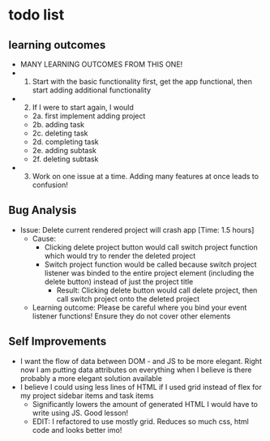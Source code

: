 # todo list

## learning outcomes
- MANY LEARNING OUTCOMES FROM THIS ONE!
- 1. Start with the basic functionality first, get the app functional, then start adding additional functionality
- 2. If I were to start again, I would
  - 2a. first implement adding project
  - 2b. adding task
  - 2c. deleting task 
  - 2d. completing task
  - 2e. adding subtask  
  - 2f. deleting subtask
- 3. Work on one issue at a time. Adding many features at once leads to confusion!

## Bug Analysis
- Issue: Delete current rendered project will crash app [Time: 1.5 hours]
  - Cause: 
    - Clicking delete project button would call switch project function which would try to render the deleted project
    - Switch project function would be called because switch project listener was binded to the entire project element (including the delete button) instead of just the project title
      - Result: Clicking delete button would call delete project, then call switch project onto the deleted project
  - Learning outcome: Please be careful where you bind your event listener functions! Ensure they do not cover other elements

## Self Improvements
- I want the flow of data between DOM - and JS to be more elegant. Right now I am putting data attributes on everything when I believe is there probably a more elegant solution available
- I believe I could using less lines of HTML if I used grid instead of flex for my project sidebar items and task items
  - Significantly lowers the amount of generated HTML I would have to write using JS. Good lesson!
  - EDIT: I refactored to use mostly grid. Reduces so much css, html code and looks better imo!